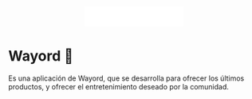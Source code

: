 <center>
<img src="./src/img/wayord-transparent-white.png" alt="Wayord" width="200">
</center>

# Wayord 🩵

Es una aplicación de Wayord, que se desarrolla para ofrecer los últimos productos, y ofrecer el entretenimiento deseado por la comunidad.